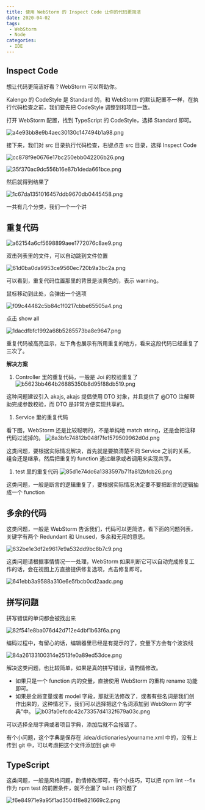 ```yaml
---
title: 使用 WebStorm 的 Inspect Code 让你的代码更简洁
date: 2020-04-02
tags:
 - WebStorm
 - Node
categories: 
 - IDE
---
```


## Inspect Code

想让代码更简洁好看？WebStorm 可以帮助你。

Kalengo 的 CodeStyle 是 Standard 的，和 WebStorm 的默认配置不一样，在执行代码检查之前，我们要先把 CodeStyle 调整到和项目一致。

打开 WebStorm 配置，找到 TypeScript 的 CodeStyle，选择 Standard 即可。

![a4e93bb8e9b4aec30130c147494b1a98.png](./image/a4e93bb8e9b4aec30130c147494b1a98.png)

接下来，我们对 src 目录执行代码检查，右键点击 src 目录，选择 Inspect Code

![cc878f9e0676e17bc250ebb042206b26.png](./image/cc878f9e0676e17bc250ebb042206b26.png)

![35f370ac9dc556b16e87b1deda661bce.png](./image/35f370ac9dc556b16e87b1deda661bce.png)

然后就得到结果了

![1c67da1351016457ddb9670db0445458.png](./image/1c67da1351016457ddb9670db0445458.png)

一共有几个分类，我们一个一个讲

## 重复代码

![a62154a6cf5698899aee1772076c8ae9.png](./image/a62154a6cf5698899aee1772076c8ae9.png)

双击列表里的文件，可以自动跳到文件位置

![61d0ba0da9953ce9560ec720b9a3bc2a.png](./image/61d0ba0da9953ce9560ec720b9a3bc2a.png)

可以看到，重复代码位置那里的背景是淡黄色的，表示 warning。

鼠标移动到此处，会弹出一个选项

![f09c44482c5b84c1f0217cbbe65505a4.png](./image/f09c44482c5b84c1f0217cbbe65505a4.png)

点击 show all

![1dacdfbfc1992a68b5285573ba8e9647.png](./image/1dacdfbfc1992a68b5285573ba8e9647.png)

重复代码被高亮显示，左下角也展示有所用重复的地方，看来这段代码已经重复了三次了。

**解决方案**

1. Controller 里的重复代码，一般是 Joi 的校验重复了
![b5623bb464b26885350b8d95f88db519.png](./image/b5623bb464b26885350b8d95f88db519.png)

这种问题建议引入 akajs, akajs 提倡使用 DTO 对象，并且提供了 @DTO 注解帮助完成参数校验，而 DTO 是非常方便实现共享的。

1. Service 里的重复代码

看下图，WebStorm 还是比较聪明的，不是单纯地 match string，还是会把注释代码过滤掉的。
![8a3bfc74812b048f7fe1579509962d0d.png](./image/8a3bfc74812b048f7fe1579509962d0d.png)

这类问题，要根据实际情况解决，首先就是要搞清楚不同 Service 之前的关系，组合还是继承，然后把重复的 function 通过继承或者调用来实现共享。

1. test 里的重复代码
![85d1e74dc6a1383597b71fa812bfcb26.png](./image/85d1e74dc6a1383597b71fa812bfcb26.png)

这类问题，一般是断言的逻辑重复了，要根据实际情况决定要不要把断言的逻辑抽成一个 function

## 多余的代码

这类问题，一般是 WebStorm 告诉我们，代码可以更简洁，看下面的问题列表，关键字有两个 Redundant 和 Unused，多余和无用的意思。

![632be1e3df2e9617e9a532dd9bc8b7c9.png](./image/632be1e3df2e9617e9a532dd9bc8b7c9.png)

这类问题请根据事情情况一一处理，WebStorm 如果判断它可以自动完成修复工作的话，会在视图上方直接提供修复选项，点击修复即可。

![641ebb3a9588a310e6e5fbcb0cd2aadc.png](./image/641ebb3a9588a310e6e5fbcb0cd2aadc.png)

## 拼写问题

拼写错误的单词都会被找出来

![82f541e8ba076d42d712e4dbf1b63f6a.png](./image/82f541e8ba076d42d712e4dbf1b63f6a.png)

编码过程中，有留心的话，编辑器里已经是有提示的了，变量下方会有个波浪线

![84a26133100314e2513fe0a89ed53dce.png](./image/84a26133100314e2513fe0a89ed53dce.png)

解决这类问题，也比较简单，如果是真的拼写错误，请酌情修改。

* 如果只是一个 function 内的变量，直接使用 WebStorm 的重构 rename 功能即可。
* 如果是全局变量或者 model 字段，那就无法修改了，或者有些名词是我们创作出来的，这种情况下，我们可以选择把这个名词添加到 WebStorm 的“字典”中。
![b03fa0efcdc42c73357d4132f679a03c.png](./image/b03fa0efcdc42c73357d4132f679a03c.png)

可以选择全局字典或者项目字典，添加后就不会报错了。

有个小问题，这个字典是保存在 .idea/dictionaries/yourname.xml 中的，没有上传到 git 中，可以考虑把这个文件添加到 git 中

## TypeScript

这类问题，一般是风格问题，酌情修改即可，有个小技巧，可以把 npm lint --fix 作为 npm test 的前置条件，就不会漏了 tslint 的问题了

![f6e84971e9a95f1ad3504f8e821669c2.png](./image/f6e84971e9a95f1ad3504f8e821669c2.png)


